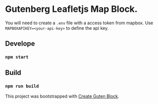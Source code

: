 # Gutenberg Leafletjs Map Block.

You will need to create a `.env` file with a access token from mapbox. 
Use `MAPBOXAPIKEY=<your-api-key>` to define the api key.

## Develope
### `npm start`

## Build
### `npm run build`

This project was bootstrapped with [Create Guten Block](https://github.com/ahmadawais/create-guten-block).
